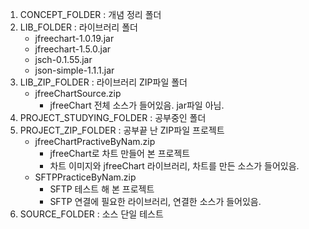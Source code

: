 1. CONCEPT_FOLDER : 개념 정리 폴더
2. LIB_FOLDER : 라이브러리 폴더
    - jfreechart-1.0.19.jar
    - jfreechart-1.5.0.jar
    - jsch-0.1.55.jar
    - json-simple-1.1.1.jar
3. LIB_ZIP_FOLDER : 라이브러리 ZIP파일 폴더
    - jfreeChartSource.zip
        - jfreeChart 전체 소스가 들어있음. jar파일 아님.
4. PROJECT_STUDYING_FOLDER : 공부중인 폴더
5. PROJECT_ZIP_FOLDER : 공부끝 난 ZIP파일 프로젝트
    - jfreeChartPractiveByNam.zip
        - jfreeChart로 차트 만들어 본 프로젝트
        - 차트 이미지와 jfreeChart 라이브러리, 차트를 만든 소스가 들어있음.
    - SFTPPracticeByNam.zip
        - SFTP 테스트 해 본 프로젝트
        - SFTP 연결에 필요한 라이브러리, 연결한 소스가 들어있음.
6. SOURCE_FOLDER : 소스 단일 테스트 

